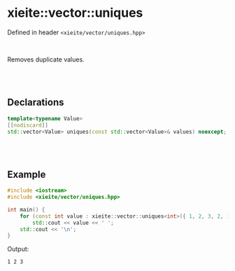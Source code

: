 # xieite::vector::uniques
Defined in header `<xieite/vector/uniques.hpp>`

<br/>

Removes duplicate values.

<br/><br/>

## Declarations
```cpp
template<typename Value>
[[nodiscard]]
std::vector<Value> uniques(const std::vector<Value>& values) noexcept;
```

<br/><br/>

## Example
```cpp
#include <iostream>
#include <xieite/vector/uniques.hpp>

int main() {
	for (const int value : xieite::vector::uniques<int>({ 1, 2, 3, 2, 1 }))
		std::cout << value << ' ';
	std::cout << '\n';
}
```
Output:
```
1 2 3
```
